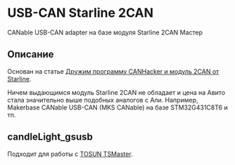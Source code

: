 # USB-CAN Starline 2CAN

CANable USB-CAN adapter на базе модуля Starline 2CAN Мастер

## Описание

Основан на статье [Дружим программу CANHacker и модуль 2CAN от Starline](https://we.easyelectronics.ru/STM32/druzhim-programmu-canhacker-i-modul-2can-ot-starline.html).

Ничем выдающимся модуль Starline 2CAN не обладает и цена на Авито стала значительно выше подобных аналогов с Али. Например, Makerbase CANable USB-CAN (MKS CANable) на базе STM32G431C8T6 и тп.

## candleLight_gsusb

Подходит для работы с [TOSUN TSMaster](https://github.com/TOSUN-Shanghai/TSMaster).
